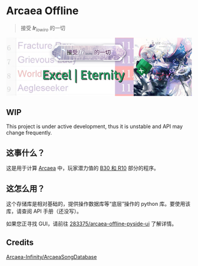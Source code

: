 # Arcaea Offline

> 接受 <i><b>lr</b><sub>lowiro</sub></i> 的一切

![Excel | Eternity](./assets/excel_eternity.png "Excel | Eternity")

## WIP

This project is under active development, thus it is unstable and API may change frequently.

## 这事什么？

这是用于计算 [Arcaea](https://arcaea.lowiro.com/) 中，玩家潜力值的 [B30 和 R10](https://wiki.arcaea.cn/潜力值#整体潜力值计算) 部分的程序。

## 这怎么用？

这个存储库是相对基础的，提供操作数据库等“底层”操作的 python 库。要使用该库，请查阅 API 手册（还没写）。

如果您正寻找 GUI，请前往 [283375/arcaea-offline-pyside-ui](https://github.com/283375/arcaea-offline-pyside-ui) 了解详情。

## Credits

[Arcaea-Infinity/ArcaeaSongDatabase](https://github.com/Arcaea-Infinity/ArcaeaSongDatabase)

